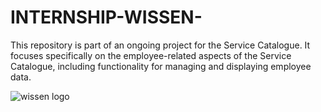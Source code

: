 # INTERNSHIP-WISSEN-
This repository is part of an ongoing project for the Service Catalogue. It focuses specifically on the employee-related aspects of the Service Catalogue, including functionality for managing and displaying employee data.

  ![wissen logo](https://github.com/mohansai279/INTERNSHIP-WISSEN-/assets/105854251/c8fe4f77-5d1d-4fbf-a666-3c646a2d4d69)
